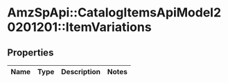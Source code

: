 # AmzSpApi::CatalogItemsApiModel20201201::ItemVariations

## Properties
Name | Type | Description | Notes
------------ | ------------- | ------------- | -------------

